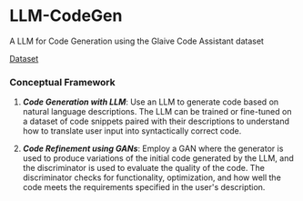 # LLM-CodeGen
A LLM for Code Generation using the Glaive Code Assistant dataset

[Dataset](https://huggingface.co/datasets/glaiveai/glaive-code-assistant)

### Conceptual Framework

1. ***Code Generation with LLM***: Use an LLM to generate code based on natural language descriptions. The LLM can be trained or fine-tuned on a dataset of code snippets paired with their descriptions to understand how to translate user input into syntactically correct code.

2. ***Code Refinement using GANs***: Employ a GAN where the generator is used to produce variations of the initial code generated by the LLM, and the discriminator is used to evaluate the quality of the code. The discriminator checks for functionality, optimization, and how well the code meets the requirements specified in the user's description.
